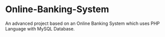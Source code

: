 # Online-Banking-System
An advanced project based on an Online Banking System which uses PHP Language with MySQL Database.
